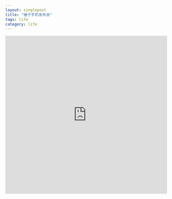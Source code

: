 ```yaml
---
layout: singlepost
title: "锤子手机发布会"
tags: life
category: life
---
```


<iframe height=498 width=510 src="http://player.youku.com/embed/XMTQyOTYzOTIwNA==" frameborder=0 allowfullscreen>
</iframe>
